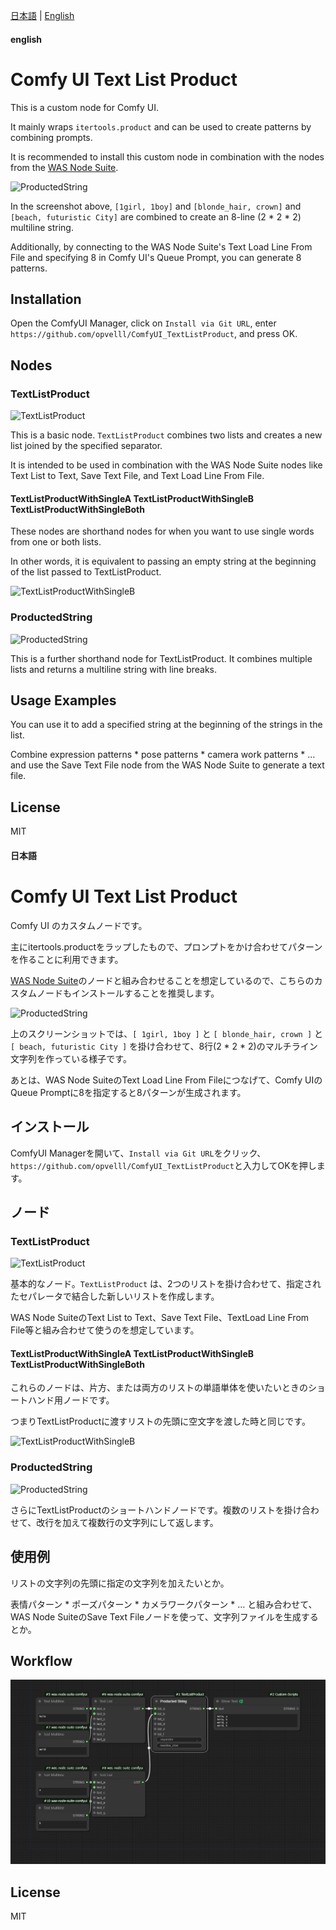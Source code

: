[日本語](#日本語) | [English](#english)

#### english

# Comfy UI Text List Product

This is a custom node for Comfy UI.

It mainly wraps `itertools.product` and can be used to create patterns by combining prompts.

It is recommended to install this custom node in combination with the nodes from the [WAS Node Suite](https://github.com/WASasquatch/was-node-suite-comfyui).

![ProductedString](<doc/スクリーンショット 2024-06-17 000135.png>)

In the screenshot above, `[1girl, 1boy]` and `[blonde_hair, crown]` and `[beach, futuristic City]` are combined to create an 8-line (2 * 2 * 2) multiline string.

Additionally, by connecting to the WAS Node Suite's Text Load Line From File and specifying 8 in Comfy UI's Queue Prompt, you can generate 8 patterns.

## Installation

Open the ComfyUI Manager, click on `Install via Git URL`, enter `https://github.com/opvelll/ComfyUI_TextListProduct`, and press OK.


## Nodes

### TextListProduct

![TextListProduct](<doc/スクリーンショット 2024-06-21 145008.png>)

This is a basic node. `TextListProduct` combines two lists and creates a new list joined by the specified separator.

It is intended to be used in combination with the WAS Node Suite nodes like Text List to Text, Save Text File, and Text Load Line From File.

#### TextListProductWithSingleA TextListProductWithSingleB TextListProductWithSingleBoth

These nodes are shorthand nodes for when you want to use single words from one or both lists.

In other words, it is equivalent to passing an empty string at the beginning of the list passed to TextListProduct.

![TextListProductWithSingleB](<doc/スクリーンショット 2024-06-21 151730.png>)

### ProductedString

![ProductedString](<doc/スクリーンショット 2024-06-17 000135.png>)

This is a further shorthand node for TextListProduct. It combines multiple lists and returns a multiline string with line breaks.

## Usage Examples

You can use it to add a specified string at the beginning of the strings in the list.

Combine expression patterns * pose patterns * camera work patterns * ... and use the Save Text File node from the WAS Node Suite to generate a text file.

## License

MIT


#### 日本語
# Comfy UI Text List Product

Comfy UI のカスタムノードです。

主にitertools.productをラップしたもので、プロンプトをかけ合わせてパターンを作ることに利用できます。

[WAS Node Suite](https://github.com/WASasquatch/was-node-suite-comfyui)のノードと組み合わせることを想定しているので、こちらのカスタムノードもインストールすることを推奨します。

![ProductedString](<doc/スクリーンショット 2024-06-17 000135.png>)

上のスクリーンショットでは、`[ 1girl, 1boy ]` と `[ blonde_hair, crown ]` と `[ beach, futuristic City ]` を掛け合わせて、8行(2 * 2 * 2)のマルチライン文字列を作っている様子です。

あとは、WAS Node SuiteのText Load Line From Fileにつなげて、Comfy UIのQueue Promptに8を指定すると8パターンが生成されます。

## インストール

ComfyUI Managerを開いて、`Install via Git URL`をクリック、`https://github.com/opvelll/ComfyUI_TextListProduct`と入力してOKを押します。


## ノード

### TextListProduct

![TextListProduct](<doc/スクリーンショット 2024-06-21 145008.png>)

基本的なノード。`TextListProduct` は、2つのリストを掛け合わせて、指定されたセパレータで結合した新しいリストを作成します。

WAS Node SuiteのText List to Text、Save Text File、TextLoad Line From File等と組み合わせて使うのを想定しています。

#### TextListProductWithSingleA TextListProductWithSingleB TextListProductWithSingleBoth

これらのノードは、片方、または両方のリストの単語単体を使いたいときのショートハンド用ノードです。

つまりTextListProductに渡すリストの先頭に空文字を渡した時と同じです。

![TextListProductWithSingleB](<doc/スクリーンショット 2024-06-21 151730.png>)

### ProductedString

![ProductedString](<doc/スクリーンショット 2024-06-17 000135.png>)

さらにTextListProductのショートハンドノードです。複数のリストを掛け合わせて、改行を加えて複数行の文字列にして返します。

## 使用例

リストの文字列の先頭に指定の文字列を加えたいとか。

表情パターン * ポーズパターン * カメラワークパターン * ... と組み合わせて、WAS Node SuiteのSave Text Fileノードを使って、文字列ファイルを生成するとか。

## Workflow

![Workflow](doc/workflow_textlistproduct.png)

## License

MIT